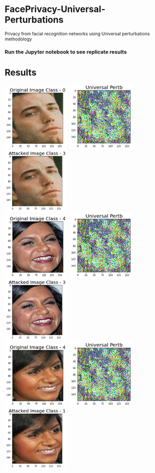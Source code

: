 # FacePrivacy-Universal-Perturbations
Privacy from facial recognition networks using Universal perturbations methodology  
### Run the Jupyter notebook to see replicate results

# Results

<div class="row">
  <kbd>
<img src="https://github.com/nishchaljs/FacePrivacy-Universal-Perturbations/blob/main/Images/original.png" alt="drawing" width="200"/> 
<img src="https://github.com/nishchaljs/FacePrivacy-Universal-Perturbations/blob/main/Images/Univpertb.png" width="200"/>
<img src="https://github.com/nishchaljs/FacePrivacy-Universal-Perturbations/blob/main/Images/attacked.png" alt="drawing" width="200"/>
  <kbd/>
   </div>
  <div class="row">
  <kbd>
<img src="https://github.com/nishchaljs/FacePrivacy-Universal-Perturbations/blob/main/Images/orig2.png" alt="drawing" width="200"/> 
<img src="https://github.com/nishchaljs/FacePrivacy-Universal-Perturbations/blob/main/Images/Univpertb.png" width="200"/>
<img src="https://github.com/nishchaljs/FacePrivacy-Universal-Perturbations/blob/main/Images/attack2.png" alt="drawing" width="200"/>
  <kbd/>
   </div>
    <div class="row">
  <kbd>
<img src="https://github.com/nishchaljs/FacePrivacy-Universal-Perturbations/blob/main/Images/orig3.png" alt="drawing" width="200"/> 
<img src="https://github.com/nishchaljs/FacePrivacy-Universal-Perturbations/blob/main/Images/Univpertb.png" width="200"/>
<img src="https://github.com/nishchaljs/FacePrivacy-Universal-Perturbations/blob/main/Images/attack3.png" alt="drawing" width="200"/>
  <kbd/>
   </div>


